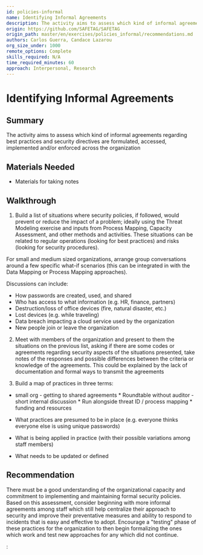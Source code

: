 ```yaml
---
id: policies-informal
name: Identifying Informal Agreements
description: The activity aims to assess which kind of informal agreements regarding best practices and security directives are...
origin: https://github.com/SAFETAG/SAFETAG
origin_path: master/en/exercises/policies_informal/recommendations.md
authors: Carlos Guerra, Candace Lazarou
org_size_under: 1000
remote_options: Complete
skills_required: N/A
time_required_minutes: 60
approach: Interpersonal, Research
---
```

# Identifying Informal Agreements

## Summary

The activity aims to assess which kind of informal agreements regarding best practices and security directives are formulated, accessed, implemented and/or enforced across the organization


## Materials Needed

* Materials for taking notes


## Walkthrough

1. Build a list of situations where security policies, if followed, would prevent or reduce the impact of a problem; ideally using the Threat Modeling exercise and inputs from Process Mapping, Capacity Assessment, and other methods and activities. These situations can be related to regular operations (looking for best practices) and risks (looking for security procedures).

For small and medium sized organizations, arrange group conversations around a few specific what-if scenarios (this can be integrated in with the Data Mapping or Process Mapping approaches).

Discussions can include:

  * How passwords are created, used, and shared
  * Who has access to what information (e.g. HR, finance, partners)
  * Destruction/loss of office devices (fire, natural disaster, etc.)
  * Lost devices (e.g. while traveling)
  * Data breach impacting a cloud service used by the organization
  * New people join or leave the organization

2. Meet with members of the organization and present to them the situations on the previous list, asking if there are some codes or agreements regarding security aspects of the situations presented, take notes of the responses and possible differences between the criteria or knowledge of the agreements. This could be explained by the lack of documentation and formal ways to transmit the agreements

3. Build a map of practices in three terms:


* small org - getting to shared agreements
        * Roundtable without auditor - short internal discussion
        * Run alongside threat ID / process mapping
        * funding and resources


* What practices are presumed to be in place (e.g. everyone thinks everyone else is using unique passwords)
* What is being applied in practice  (with their possible variations among staff members)
* What needs to be updated or defined

## Recommendation

There must be a good understanding of the organizational capacity and commitment to implementing and maintaining formal security policies. Based on this assessment, consider beginning with more informal agreements among staff which still help centralize their approach to security and improve their preventative measures and ability to respond to incidents that is easy and effective to adopt. Encourage a "testing" phase of these practices for the organization to then begin formalizing the ones which work and test new approaches for any which did not continue.





:[](../references/footnotes.md)
